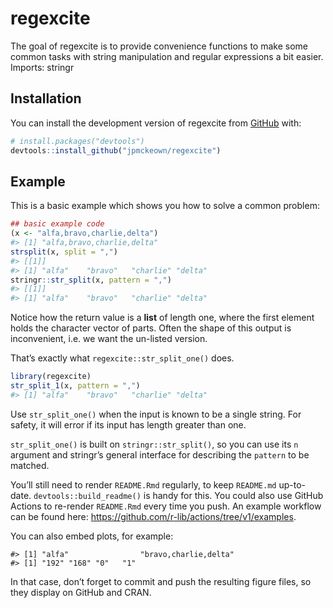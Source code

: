 
<!-- README.md is generated from README.Rmd. Please edit that file -->

# regexcite

<!-- badges: start -->
<!-- badges: end -->

The goal of regexcite is to provide convenience functions to make some
common tasks with string manipulation and regular expressions a bit
easier. Imports: stringr

## Installation

You can install the development version of regexcite from
[GitHub](https://github.com/) with:

``` r
# install.packages("devtools")
devtools::install_github("jpmckeown/regexcite")
```

## Example

This is a basic example which shows you how to solve a common problem:

``` r
## basic example code
(x <- "alfa,bravo,charlie,delta")
#> [1] "alfa,bravo,charlie,delta"
strsplit(x, split = ",")
#> [[1]]
#> [1] "alfa"    "bravo"   "charlie" "delta"
stringr::str_split(x, pattern = ",")
#> [[1]]
#> [1] "alfa"    "bravo"   "charlie" "delta"
```

Notice how the return value is a **list** of length one, where the first
element holds the character vector of parts. Often the shape of this
output is inconvenient, i.e. we want the un-listed version.

That’s exactly what `regexcite::str_split_one()` does.

``` r
library(regexcite)
str_split_1(x, pattern = ",")
#> [1] "alfa"    "bravo"   "charlie" "delta"
```

Use `str_split_one()` when the input is known to be a single string. For
safety, it will error if its input has length greater than one.

`str_split_one()` is built on `stringr::str_split()`, so you can use its
`n` argument and stringr’s general interface for describing the
`pattern` to be matched.

You’ll still need to render `README.Rmd` regularly, to keep `README.md`
up-to-date. `devtools::build_readme()` is handy for this. You could also
use GitHub Actions to re-render `README.Rmd` every time you push. An
example workflow can be found here:
<https://github.com/r-lib/actions/tree/v1/examples>.

You can also embed plots, for example:

    #> [1] "alfa"                "bravo,charlie,delta"
    #> [1] "192" "168" "0"   "1"

In that case, don’t forget to commit and push the resulting figure
files, so they display on GitHub and CRAN.
